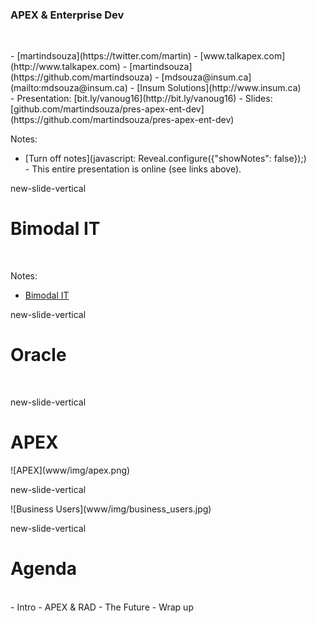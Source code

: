 ### APEX & Enterprise Dev

</br>
<p class="no-bullet"></p>
- <i class="fa fa-twitter"></i> [martindsouza](https://twitter.com/martin)
- <i class="fa fa-rss"></i> [www.talkapex.com](http://www.talkapex.com)
- <i class="fa fa-github"></i> [martindsouza](https://github.com/martindsouza)
- <i class="fa fa-envelope-o"></i> [mdsouza@insum.ca](mailto:mdsouza@insum.ca)
- <i class="fa fa-building-o"></i> [Insum Solutions](http://www.insum.ca)

</br>
- Presentation: [bit.ly/vanoug16](http://bit.ly/vanoug16)
- Slides: [github.com/martindsouza/pres-apex-ent-dev](https://github.com/martindsouza/pres-apex-ent-dev)

Notes:
- [Turn off notes](javascript: Reveal.configure({"showNotes": false}&#41;;)
</br>- This entire presentation is online (see links above).



new-slide-vertical


# Bimodal IT

</br>

<p class="fragment current-visible" data-fragment-index="1">
  <i class="fa fa-play fa-4x  icon-padded"></i> <i class="fa fa-arrows-h fa-4x icon-padded"></i> <i class="fa fa-fast-forward fa-4x icon-padded"></i>
</p>
<p class="fragment" data-fragment-index="2">
  <i class="fa fa-institution fa-4x icon-padded"></i> <i class="fa fa-arrows-h fa-4x icon-padded"></i> <i class="fa fa-google fa-4x icon-padded"></i>
</p>

Notes:
- [Bimodal IT](http://www.cio.com/article/2875803/cio-role/what-gartner-s-bimodal-it-model-means-to-enterprise-cios.html)



new-slide-vertical

# Oracle

</br>
<p class="fragment" data-fragment-index="1">
  <i class="fa fa-clock-o fa-3x icon-padded"></i> <i class="fa fa-plus fa-3x icon-padded"></i> <i class="fa fa-money fa-3x icon-padded"></i>
</p>


new-slide-vertical
# APEX

<span class="logo-apex">
![APEX](www/img/apex.png)
</span>

new-slide-vertical
<!-- .slide: data-background="#000" -->

<span class="img-business">
![Business Users](www/img/business_users.jpg)
</span>



new-slide-vertical
# Agenda

</br>
- Intro
- APEX & RAD
- The Future
- Wrap up

